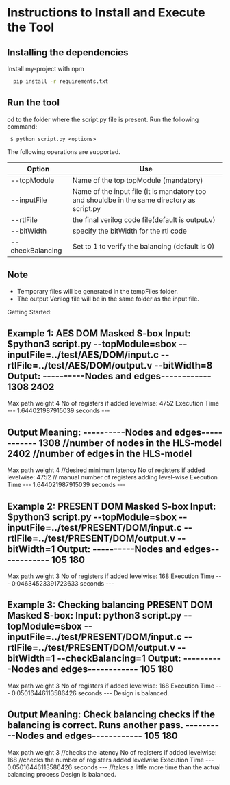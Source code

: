 # Instructions to Install and Execute the Tool
## Installing the dependencies

Install my-project with npm

```bash
  pip install -r requirements.txt
```
    
## Run the tool

cd to the folder where the script.py file is present.
Run the following command:
```
 $ python script.py <options>
```
The following operations are supported.


| Option  | Use |
| ------------- | ------------- |
| --topModule  | Name of the top topModule (mandatory)  |
| --inputFile  |  Name of the input file (it is mandatory too and shouldbe in the same directory as script.py |
| --rtlFile|the final verilog code file(default is output.v) |
| --bitWidth|specify the bitWidth for the rtl code |
| --checkBalancing|Set to 1 to verify the balancing (default is 0) |



## Note

- Temporary files will be generated in the tempFiles folder.
- The output Verilog file will be in the same folder as the input file.
  
Getting Started: 

Example 1: AES DOM Masked S-box
Input: $python3 script.py --topModule=sbox --inputFile=../test/AES/DOM/input.c --rtlFile=../test/AES/DOM/output.v --bitWidth=8
Output: 
----------Nodes and edges------------
1308
2402
-------------------------------------
Max path weight 4
No of registers if added levelwise: 4752
Execution Time
--- 1.644021987915039 seconds ---

Output Meaning: 
----------Nodes and edges------------
1308 //number of nodes in the HLS-model
2402 //number of edges in the HLS-model
-------------------------------------
Max path weight 4 //desired minimum latency
No of registers if added levelwise: 4752 // manual number of registers adding level-wise
Execution Time
--- 1.644021987915039 seconds ---

Example 2: PRESENT DOM Masked S-box
Input: $python3 script.py --topModule=sbox --inputFile=../test/PRESENT/DOM/input.c --rtlFile=../test/PRESENT/DOM/output.v --bitWidth=1
Output: 
----------Nodes and edges------------
105
180
-------------------------------------
Max path weight 3
No of registers if added levelwise: 168
Execution Time
--- 0.04634523391723633 seconds ---


Example 3: Checking balancing PRESENT DOM Masked S-box: 
Input: python3 script.py --topModule=sbox --inputFile=../test/PRESENT/DOM/input.c --rtlFile=../test/PRESENT/DOM/output.v --bitWidth=1 --checkBalancing=1
Output:
----------Nodes and edges------------
105
180
-------------------------------------
Max path weight 3
No of registers if added levelwise: 168
Execution Time
--- 0.05016446113586426 seconds ---
Design is balanced.

Output Meaning: Check balancing checks if the balancing is correct. Runs another pass.
----------Nodes and edges------------
105
180
-------------------------------------
Max path weight 3 //checks the latency
No of registers if added levelwise: 168 //checks the number of registers added levelwise
Execution Time
--- 0.05016446113586426 seconds --- //takes a little more time than the actual balancing process
Design is balanced. 

